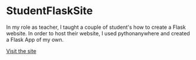 # StudentFlaskSite

In my role as teacher, I taught a couple of student's how to create a Flask website. In order to host their website, I used pythonanywhere and created a Flask App of my own. 

<a href = 'christianstudents.pythonanywhere.com'>Visit the site</a>
